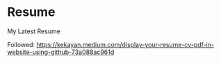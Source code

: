 # Resume
My Latest Resume


Followed: https://kekayan.medium.com/display-your-resume-cv-pdf-in-website-using-github-73a088ac961d
